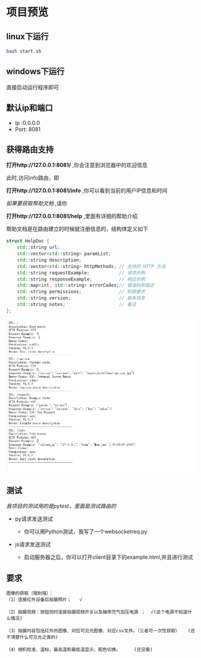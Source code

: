 # 项目预览

## linux下运行

```bash
bash start.sh
```

## windows下运行

直接启动运行程序即可

## 默认ip和端口

- Ip :0.0.0.0
- Port: 8081

## 获得路由支持

**打开http://127.0.0.1:8081/** ,你会注意到浏览器中的欢迎信息

此时,访问info路由，即

**打开http://127.0.0.1:8081/info** ,你可以看到当前的用户IP信息和时间

*如果要获取帮助文档* ,请你

**打开http://127.0.0.1:8081/help** ,里面有详细的帮助介绍

帮助文档是在路由建立的时候就注册信息的，结构体定义如下

```cpp
struct HelpDoc {
    std::string url;
    std::vector<std::string> paramList;
    std::string description;
    std::vector<std::string> httpMethods; // 支持的 HTTP 方法
    std::string requestExample;           // 请求示例
    std::string responseExample;          // 响应示例
    std::map<int, std::string> errorCodes;// 错误码和描述
    std::string permissions;              // 权限要求
    std::string version;                  // 版本信息
    std::string notes;                    // 备注
};
```

![alt text](snapshot/{7AAE425C-F03C-4A4B-9AF0-694E0C760633}.png)

## 测试
*我项目的测试用的是pytest，里面是测试路由的*

* py请求发送测试
    * 你可以用Python测试，我写了一个websocketreq.py
    
* js请求发送测试
    * 启动服务器之后，你可以打开client目录下的example.html,并且进行测试

## 要求

```
图像的获取（端到端）：
（1）连接红外设备后拍摄照片；   √

（2）拍摄视频：按钮同时连接拍摄视频开关以及袖带充气加压电源 ；  √(这个电源不知道什么情况)

（3）拍摄内容包括红外热图像、对应可见光图像、对应csv文件。（三者可一次性获取）   (还不清楚什么可见光之类的)

（4）相机校准、温标、最高温和最低温显示、配色切换。     (还没看)
```